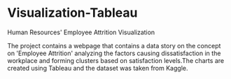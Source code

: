 # Visualization-Tableau
Human Resources' Employee Attrition Visualization

The project contains a webpage that contains a data story on the concept on 'Employee Attrition' analyzing the factors causing dissatisfaction in the workplace and forming clusters based on satisfaction levels.The charts are created using Tableau and the dataset was taken from Kaggle.
